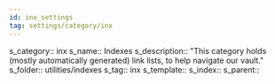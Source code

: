 ```yaml
---
id: inx_settings
tag: settings/category/inx
---
```


s_category:: inx
s_name:: Indexes
s_description:: "This category holds (mostly automatically generated) link lists, to help navigate our vault."
s_folder:: utilities/indexes
s_tag:: inx
s_template::
s_index::
s_parent::
